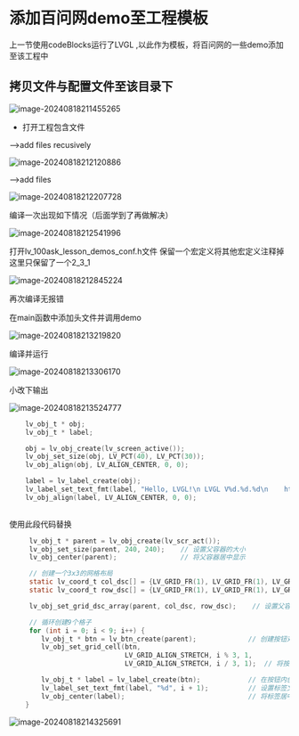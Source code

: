 # 添加百问网demo至工程模板

上一节使用codeBlocks运行了LVGL ,以此作为模板，将百问网的一些demo添加至该工程中

## 拷贝文件与配置文件至该目录下

![image-20240818211455265](https://newbie-typora.oss-cn-shenzhen.aliyuncs.com/TyporaJPG/image-20240818211455265.png)

- 打开工程包含文件

-->add files recusively

![image-20240818212120886](https://newbie-typora.oss-cn-shenzhen.aliyuncs.com/TyporaJPG/image-20240818212120886.png)

-->add files

![image-20240818212207728](https://newbie-typora.oss-cn-shenzhen.aliyuncs.com/TyporaJPG/image-20240818212207728.png)

编译一次出现如下情况（后面学到了再做解决）

![image-20240818212541996](https://newbie-typora.oss-cn-shenzhen.aliyuncs.com/TyporaJPG/image-20240818212541996.png)

打开lv_100ask_lesson_demos_conf.h文件 保留一个宏定义将其他宏定义注释掉  这里只保留了一个2_3_1

![image-20240818212845224](https://newbie-typora.oss-cn-shenzhen.aliyuncs.com/TyporaJPG/image-20240818212845224.png)

再次编译无报错

在main函数中添加头文件并调用demo

![image-20240818213219820](https://newbie-typora.oss-cn-shenzhen.aliyuncs.com/TyporaJPG/image-20240818213219820.png)

编译并运行

![image-20240818213306170](https://newbie-typora.oss-cn-shenzhen.aliyuncs.com/TyporaJPG/image-20240818213306170.png)

小改下输出

![image-20240818213524777](https://newbie-typora.oss-cn-shenzhen.aliyuncs.com/TyporaJPG/image-20240818213524777.png)

```c
    lv_obj_t * obj;
    lv_obj_t * label;

    obj = lv_obj_create(lv_screen_active());
    lv_obj_set_size(obj, LV_PCT(40), LV_PCT(30));
    lv_obj_align(obj, LV_ALIGN_CENTER, 0, 0);

    label = lv_label_create(obj);
    lv_label_set_text_fmt(label, "Hello, LVGL!\n LVGL V%d.%d.%d\n    https://www.100ask.net", lv_version_major(), lv_version_minor(),         lv_version_patch());
    lv_obj_align(label, LV_ALIGN_CENTER, 0, 0);
 
```

使用此段代码替换

```c
     lv_obj_t * parent = lv_obj_create(lv_scr_act());
     lv_obj_set_size(parent, 240, 240);    // 设置父容器的大小
     lv_obj_center(parent);                // 将父容器居中显示

     // 创建一个3x3的网格布局
     static lv_coord_t col_dsc[] = {LV_GRID_FR(1), LV_GRID_FR(1), LV_GRID_FR(1), LV_GRID_TEMPLATE_LAST};
     static lv_coord_t row_dsc[] = {LV_GRID_FR(1), LV_GRID_FR(1), LV_GRID_FR(1), LV_GRID_TEMPLATE_LAST};

     lv_obj_set_grid_dsc_array(parent, col_dsc, row_dsc);    // 设置父容器的网格布局

     // 循环创建9个格子
     for (int i = 0; i < 9; i++) {
        lv_obj_t * btn = lv_btn_create(parent);             // 创建按钮对象
        lv_obj_set_grid_cell(btn,
                             LV_GRID_ALIGN_STRETCH, i % 3, 1,
                             LV_GRID_ALIGN_STRETCH, i / 3, 1);  // 将按钮放置到网格的指定位置

        lv_obj_t * label = lv_label_create(btn);            // 在按钮内创建标签
        lv_label_set_text_fmt(label, "%d", i + 1);          // 设置标签文本为对应的数字
        lv_obj_center(label);                               // 将标签居中对齐
    }
```

![image-20240818214325691](https://newbie-typora.oss-cn-shenzhen.aliyuncs.com/TyporaJPG/image-20240818214325691.png)